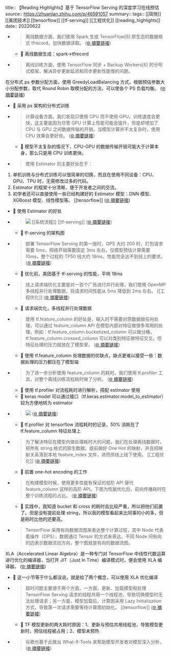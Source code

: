 title:: 【Reading Highlights】基于 TensorFlow Serving 的深度学习在线预估
source:: https://zhuanlan.zhihu.com/p/46591057
summary:: 
tags:: [[简悦]] [[美团技术]]  [[tensorflow]]  [[tf-serving]]  [[工程优化]]   [[reading_highlights]]
date:: 20220622  

- > 离线数据方面，我们使用 Spark 生成 TensorFlow[5] 原生态的数据格式 tfrecord，加快数据读取。  ([🌐 摘要链接](https://zhuanlan.zhihu.com/p/46591057#js_content:~:text=%E7%A6%BB%E7%BA%BF%E6%95%B0%E6%8D%AE%E6%96%B9%E9%9D%A2%EF%BC%8C%E6%88%91%E4%BB%AC%E4%BD%BF%E7%94%A8%20Spark%20%E7%94%9F%E6%88%90%20TensorFlow%5B5%5D%20%E5%8E%9F%E7%94%9F%E6%80%81%E7%9A%84%E6%95%B0%E6%8D%AE%E6%A0%BC%E5%BC%8F%20tfrecord%EF%BC%8C%E5%8A%A0%E5%BF%AB%E6%95%B0%E6%8D%AE%E8%AF%BB%E5%8F%96%E3%80%82))
  - 📝 离线数据生成：spark->tfrecord

- > 离线训练方面，使用 TensorFlow 同步 + Backup Workers[6] 的分布式框架，解决异步更新延迟和同步更新性能慢的问题。

在分布式 ps 参数分配方面，使用 GreedyLoadBalancing 方式，根据预估参数大小分配参数，取代 Round Robin 取模分配的方法，可以使各个 PS 负载均衡。  ([🌐 摘要链接](https://zhuanlan.zhihu.com/p/46591057#js_content:~:text=%E7%A6%BB%E7%BA%BF%E8%AE%AD%E7%BB%83%E6%96%B9%E9%9D%A2%EF%BC%8C%E4%BD%BF%E7%94%A8%20TensorFlow%20%E5%90%8C%E6%AD%A5%20+%20Backup%20Workers%5B6%5D%20%E7%9A%84%E5%88%86%E5%B8%83%E5%BC%8F%E6%A1%86%E6%9E%B6%EF%BC%8C%E8%A7%A3%E5%86%B3%E5%BC%82%E6%AD%A5%E6%9B%B4%E6%96%B0%E5%BB%B6%E8%BF%9F%E5%92%8C%E5%90%8C%E6%AD%A5%E6%9B%B4%E6%96%B0%E6%80%A7%E8%83%BD%E6%85%A2%E7%9A%84%E9%97%AE%E9%A2%98%E3%80%82%E5%9C%A8%E5%88%86%E5%B8%83%E5%BC%8F%20ps%20%E5%8F%82%E6%95%B0%E5%88%86%E9%85%8D%E6%96%B9%E9%9D%A2%EF%BC%8C%E4%BD%BF%E7%94%A8%20GreedyLoadBalancing%20%E6%96%B9%E5%BC%8F%EF%BC%8C%E6%A0%B9%E6%8D%AE%E9%A2%84%E4%BC%B0%E5%8F%82%E6%95%B0%E5%A4%A7%E5%B0%8F%E5%88%86%E9%85%8D%E5%8F%82%E6%95%B0%EF%BC%8C%E5%8F%96%E4%BB%A3%20Round%20Robin%20%E5%8F%96%E6%A8%A1%E5%88%86%E9%85%8D%E7%9A%84%E6%96%B9%E6%B3%95%EF%BC%8C%E5%8F%AF%E4%BB%A5%E4%BD%BF%E5%90%84%E4%B8%AA%20PS%20%E8%B4%9F%E8%BD%BD%E5%9D%87%E8%A1%A1%E3%80%82))
  - 📝 采用 ps 架构的分布式训练

- > 计算设备方面，我们发现只使用 CPU 而不使用 GPU，训练速度会更快，这主要是因为尽管 GPU 计算上性能可能会提升，但是却增加了 CPU 与 GPU 之间数据传输的开销，当模型计算并不太复杂时，使用 CPU 效果会更好些。  ([🌐 摘要链接](https://zhuanlan.zhihu.com/p/46591057#js_content:~:text=%E8%AE%A1%E7%AE%97%E8%AE%BE%E5%A4%87%E6%96%B9%E9%9D%A2%EF%BC%8C%E6%88%91%E4%BB%AC%E5%8F%91%E7%8E%B0%E5%8F%AA%E4%BD%BF%E7%94%A8%20CPU%20%E8%80%8C%E4%B8%8D%E4%BD%BF%E7%94%A8%20GPU%EF%BC%8C%E8%AE%AD%E7%BB%83%E9%80%9F%E5%BA%A6%E4%BC%9A%E6%9B%B4%E5%BF%AB%EF%BC%8C%E8%BF%99%E4%B8%BB%E8%A6%81%E6%98%AF%E5%9B%A0%E4%B8%BA%E5%B0%BD%E7%AE%A1%20GPU%20%E8%AE%A1%E7%AE%97%E4%B8%8A%E6%80%A7%E8%83%BD%E5%8F%AF%E8%83%BD%E4%BC%9A%E6%8F%90%E5%8D%87%EF%BC%8C%E4%BD%86%E6%98%AF%E5%8D%B4%E5%A2%9E%E5%8A%A0%E4%BA%86%20CPU%20%E4%B8%8E%20GPU%20%E4%B9%8B%E9%97%B4%E6%95%B0%E6%8D%AE%E4%BC%A0%E8%BE%93%E7%9A%84%E5%BC%80%E9%94%80%EF%BC%8C%E5%BD%93%E6%A8%A1%E5%9E%8B%E8%AE%A1%E7%AE%97%E5%B9%B6%E4%B8%8D%E5%A4%AA%E5%A4%8D%E6%9D%82%E6%97%B6%EF%BC%8C%E4%BD%BF%E7%94%A8%20CPU%20%E6%95%88%E6%9E%9C%E4%BC%9A%E6%9B%B4%E5%A5%BD%E4%BA%9B%E3%80%82))
  - 📝 模型不太复杂的情况下，CPU-GPU 的数据传输开销可能大于计算本身，那么只是用  CPU 训练更快。

- > 使用 Estimator 的主要好处在于：

1.  单机训练与分布式训练可以很简单的切换，而且在使用不同设备：CPU、GPU、TPU 时，无需修改过多的代码。
2.  Estimator 的框架十分清晰，便于开发者之间的交流。
3.  初学者还可以直接使用一些已经构建好的 Estimator 模型：DNN 模型、XGBoost 模型、线性模型等。 [[tensorflow]]   ([🌐 摘要链接](https://zhuanlan.zhihu.com/p/46591057#js_content:~:text=%E4%BD%BF%E7%94%A8%20Estimator%20%E7%9A%84%E4%B8%BB%E8%A6%81%E5%A5%BD%E5%A4%84%E5%9C%A8%E4%BA%8E%EF%BC%9A%E5%8D%95%E6%9C%BA%E8%AE%AD%E7%BB%83%E4%B8%8E%E5%88%86%E5%B8%83%E5%BC%8F%E8%AE%AD%E7%BB%83%E5%8F%AF%E4%BB%A5%E5%BE%88%E7%AE%80%E5%8D%95%E7%9A%84%E5%88%87%E6%8D%A2%EF%BC%8C%E8%80%8C%E4%B8%94%E5%9C%A8%E4%BD%BF%E7%94%A8%E4%B8%8D%E5%90%8C%E8%AE%BE%E5%A4%87%EF%BC%9ACPU%E3%80%81GPU%E3%80%81TPU%20%E6%97%B6%EF%BC%8C%E6%97%A0%E9%9C%80%E4%BF%AE%E6%94%B9%E8%BF%87%E5%A4%9A%E7%9A%84%E4%BB%A3%E7%A0%81%E3%80%82Estimator%20%E7%9A%84%E6%A1%86%E6%9E%B6%E5%8D%81%E5%88%86%E6%B8%85%E6%99%B0%EF%BC%8C%E4%BE%BF%E4%BA%8E%E5%BC%80%E5%8F%91%E8%80%85%E4%B9%8B%E9%97%B4%E7%9A%84%E4%BA%A4%E6%B5%81%E3%80%82%E5%88%9D%E5%AD%A6%E8%80%85%E8%BF%98%E5%8F%AF%E4%BB%A5%E7%9B%B4%E6%8E%A5%E4%BD%BF%E7%94%A8%E4%B8%80%E4%BA%9B%E5%B7%B2%E7%BB%8F%E6%9E%84%E5%BB%BA%E5%A5%BD%E7%9A%84%20Estimator%20%E6%A8%A1%E5%9E%8B%EF%BC%9ADNN%20%E6%A8%A1%E5%9E%8B%E3%80%81XGBoost%20%E6%A8%A1%E5%9E%8B%E3%80%81%E7%BA%BF%E6%80%A7%E6%A8%A1%E5%9E%8B%E7%AD%89%E3%80%82))
  - 📝 使用 Estimator 的好处

- > ![](https://pic2.zhimg.com/v2-c5284534bbf2605c373b9bc7f142a7dd_r.jpg) [[系统流程]]  [[tf-serving]]   ([🌐 摘要链接](https://zhuanlan.zhihu.com/p/46591057#js_content:~:text=https://pic2.zhimg.com/v2-c5284534bbf2605c373b9bc7f142a7dd_r.jpg))
  - 📝 tf-serving 的架构图

- > 部署 TensorFlow Serving 的第一版时，QPS 大约 200 时，打包请求需要 5ms，网络开销需要固定 3ms 左右，仅模型预估计算需要 10ms，整个过程的 TP50 线大约 18ms，性能完全达不到线上的要求。  ([🌐 摘要链接](https://zhuanlan.zhihu.com/p/46591057#js_content:~:text=%E9%83%A8%E7%BD%B2%20TensorFlow%20Serving%20%E7%9A%84%E7%AC%AC%E4%B8%80%E7%89%88%E6%97%B6%EF%BC%8CQPS%20%E5%A4%A7%E7%BA%A6%20200%20%E6%97%B6%EF%BC%8C%E6%89%93%E5%8C%85%E8%AF%B7%E6%B1%82%E9%9C%80%E8%A6%81%205ms%EF%BC%8C%E7%BD%91%E7%BB%9C%E5%BC%80%E9%94%80%E9%9C%80%E8%A6%81%E5%9B%BA%E5%AE%9A%203ms%20%E5%B7%A6%E5%8F%B3%EF%BC%8C%E4%BB%85%E6%A8%A1%E5%9E%8B%E9%A2%84%E4%BC%B0%E8%AE%A1%E7%AE%97%E9%9C%80%E8%A6%81%2010ms%EF%BC%8C%E6%95%B4%E4%B8%AA%E8%BF%87%E7%A8%8B%E7%9A%84%20TP50%20%E7%BA%BF%E5%A4%A7%E7%BA%A6%2018ms%EF%BC%8C%E6%80%A7%E8%83%BD%E5%AE%8C%E5%85%A8%E8%BE%BE%E4%B8%8D%E5%88%B0%E7%BA%BF%E4%B8%8A%E7%9A%84%E8%A6%81%E6%B1%82%E3%80%82))
  - 📝 优化前，美团基于 tf-serving 的性能，平响 18ms

- > 线上请求端优化主要是对一百个广告进行并行处理，我们使用 OpenMP 多线程并行处理数据，将请求时间性能从 5ms 降低到 2ms 左右。 [[工程优化]]   ([🌐 摘要链接](https://zhuanlan.zhihu.com/p/46591057#js_content:~:text=%E7%BA%BF%E4%B8%8A%E8%AF%B7%E6%B1%82%E7%AB%AF%E4%BC%98%E5%8C%96%E4%B8%BB%E8%A6%81%E6%98%AF%E5%AF%B9%E4%B8%80%E7%99%BE%E4%B8%AA%E5%B9%BF%E5%91%8A%E8%BF%9B%E8%A1%8C%E5%B9%B6%E8%A1%8C%E5%A4%84%E7%90%86%EF%BC%8C%E6%88%91%E4%BB%AC%E4%BD%BF%E7%94%A8%20OpenMP%20%E5%A4%9A%E7%BA%BF%E7%A8%8B%E5%B9%B6%E8%A1%8C%E5%A4%84%E7%90%86%E6%95%B0%E6%8D%AE%EF%BC%8C%E5%B0%86%E8%AF%B7%E6%B1%82%E6%97%B6%E9%97%B4%E6%80%A7%E8%83%BD%E4%BB%8E%205ms%20%E9%99%8D%E4%BD%8E%E5%88%B0%202ms%20%E5%B7%A6%E5%8F%B3%E3%80%82))
  - 📝 请求端优化，多线程并行处理数据

- > 使用 tf.feature_column 的好处是，输入时不需要对原数据做任何处理，可以通过 feature_column API 在模型内部对特征做很多常用的处理，例如：tf.feature_column.bucketized_column 可以做分桶，tf.feature_column.crossed_column 可以对类别特征做特征交叉。但特征处理的压力就放在了模型里。  ([🌐 摘要链接](https://zhuanlan.zhihu.com/p/46591057#js_content:~:text=%E4%BD%BF%E7%94%A8%20tf.feature_column%20%E7%9A%84%E5%A5%BD%E5%A4%84%E6%98%AF%EF%BC%8C%E8%BE%93%E5%85%A5%E6%97%B6%E4%B8%8D%E9%9C%80%E8%A6%81%E5%AF%B9%E5%8E%9F%E6%95%B0%E6%8D%AE%E5%81%9A%E4%BB%BB%E4%BD%95%E5%A4%84%E7%90%86%EF%BC%8C%E5%8F%AF%E4%BB%A5%E9%80%9A%E8%BF%87%20feature_column%20API%20%E5%9C%A8%E6%A8%A1%E5%9E%8B%E5%86%85%E9%83%A8%E5%AF%B9%E7%89%B9%E5%BE%81%E5%81%9A%E5%BE%88%E5%A4%9A%E5%B8%B8%E7%94%A8%E7%9A%84%E5%A4%84%E7%90%86%EF%BC%8C%E4%BE%8B%E5%A6%82%EF%BC%9Atf.feature_column.bucketized_column%20%E5%8F%AF%E4%BB%A5%E5%81%9A%E5%88%86%E6%A1%B6%EF%BC%8Ctf.feature_column.crossed_column%20%E5%8F%AF%E4%BB%A5%E5%AF%B9%E7%B1%BB%E5%88%AB%E7%89%B9%E5%BE%81%E5%81%9A%E7%89%B9%E5%BE%81%E4%BA%A4%E5%8F%89%E3%80%82%E4%BD%86%E7%89%B9%E5%BE%81%E5%A4%84%E7%90%86%E7%9A%84%E5%8E%8B%E5%8A%9B%E5%B0%B1%E6%94%BE%E5%9C%A8%E4%BA%86%E6%A8%A1%E5%9E%8B%E9%87%8C%E3%80%82))
  - 📝 使用 tf.feature_column 处理数据的优缺点，缺点更难以接受一些：数据处理的压力都压在了模型端

- > 为了进一步分析使用 feature_column 的耗时，我们使用 tf.profiler 工具，对整个离线训练流程耗时做了分析。  ([🌐 摘要链接](https://zhuanlan.zhihu.com/p/46591057#js_content:~:text=%E4%B8%BA%E4%BA%86%E8%BF%9B%E4%B8%80%E6%AD%A5%E5%88%86%E6%9E%90%E4%BD%BF%E7%94%A8%20feature_column%20%E7%9A%84%E8%80%97%E6%97%B6%EF%BC%8C%E6%88%91%E4%BB%AC%E4%BD%BF%E7%94%A8%20tf.profiler%20%E5%B7%A5%E5%85%B7%EF%BC%8C%E5%AF%B9%E6%95%B4%E4%B8%AA%E7%A6%BB%E7%BA%BF%E8%AE%AD%E7%BB%83%E6%B5%81%E7%A8%8B%E8%80%97%E6%97%B6%E5%81%9A%E4%BA%86%E5%88%86%E6%9E%90%E3%80%82))
  - 📝 使用 tf.profiler 对流程耗时进行解析，搭配 estimator 使用
  - 📝 keras model 可以通过接口（tf.keras.estimator.model_to_estimator）较为方便地转为 estimator

- > ![](https://pic2.zhimg.com/v2-82c6ec6015b4f3c2463e80f456467da1_r.jpg)  ([🌐 摘要链接](https://zhuanlan.zhihu.com/p/46591057#js_content:~:text=https://pic2.zhimg.com/v2-82c6ec6015b4f3c2463e80f456467da1_r.jpg))
  - 📝 tf.profiler 对 tensorflow 流程耗时的记录，50% 消耗在了 tf.feature_column  特征处理上

- > 为了解决特征在模型内做处理耗时大的问题，我们在处理离线数据时，把所有 string 格式的原生数据，提前做好 One Hot 的映射，并且把映射关系落到本地 feature_index 文件，进而供线上线下使用。 [[工程优化]]   ([🌐 摘要链接](https://zhuanlan.zhihu.com/p/46591057#js_content:~:text=%E4%B8%BA%E4%BA%86%E8%A7%A3%E5%86%B3%E7%89%B9%E5%BE%81%E5%9C%A8%E6%A8%A1%E5%9E%8B%E5%86%85%E5%81%9A%E5%A4%84%E7%90%86%E8%80%97%E6%97%B6%E5%A4%A7%E7%9A%84%E9%97%AE%E9%A2%98%EF%BC%8C%E6%88%91%E4%BB%AC%E5%9C%A8%E5%A4%84%E7%90%86%E7%A6%BB%E7%BA%BF%E6%95%B0%E6%8D%AE%E6%97%B6%EF%BC%8C%E6%8A%8A%E6%89%80%E6%9C%89%20string%20%E6%A0%BC%E5%BC%8F%E7%9A%84%E5%8E%9F%E7%94%9F%E6%95%B0%E6%8D%AE%EF%BC%8C%E6%8F%90%E5%89%8D%E5%81%9A%E5%A5%BD%20One%20Hot%20%E7%9A%84%E6%98%A0%E5%B0%84%EF%BC%8C%E5%B9%B6%E4%B8%94%E6%8A%8A%E6%98%A0%E5%B0%84%E5%85%B3%E7%B3%BB%E8%90%BD%E5%88%B0%E6%9C%AC%E5%9C%B0%20feature_index%20%E6%96%87%E4%BB%B6%EF%BC%8C%E8%BF%9B%E8%80%8C%E4%BE%9B%E7%BA%BF%E4%B8%8A%E7%BA%BF%E4%B8%8B%E4%BD%BF%E7%94%A8%E3%80%82))
  - 📝 前置 one-hot encoding 的工作

- > 在构建模型时候，使用更多性能有保证的低阶 API 替代 feature_column 这样的高阶 API。下图为性能优化后，前向传播耗时在整个训练流程的占比。  ([🌐 摘要链接](https://zhuanlan.zhihu.com/p/46591057#js_content:~:text=%E5%9C%A8%E6%9E%84%E5%BB%BA%E6%A8%A1%E5%9E%8B%E6%97%B6%E5%80%99%EF%BC%8C%E4%BD%BF%E7%94%A8%E6%9B%B4%E5%A4%9A%E6%80%A7%E8%83%BD%E6%9C%89%E4%BF%9D%E8%AF%81%E7%9A%84%E4%BD%8E%E9%98%B6%20API%20%E6%9B%BF%E4%BB%A3%20feature_column%20%E8%BF%99%E6%A0%B7%E7%9A%84%E9%AB%98%E9%98%B6%20API%E3%80%82%E4%B8%8B%E5%9B%BE%E4%B8%BA%E6%80%A7%E8%83%BD%E4%BC%98%E5%8C%96%E5%90%8E%EF%BC%8C%E5%89%8D%E5%90%91%E4%BC%A0%E6%92%AD%E8%80%97%E6%97%B6%E5%9C%A8%E6%95%B4%E4%B8%AA%E8%AE%AD%E7%BB%83%E6%B5%81%E7%A8%8B%E7%9A%84%E5%8D%A0%E6%AF%94%E3%80%82))
  - 📝 实践中，我知道 bucket 和 cross 的耗时会比较严重，所以把他们前置了。但是没有提前处理 string，所以我的模型看起来比同事的小的多，但是耗时比他的还要高。

- > TensorFlow 采用有向数据流图来表达整个计算过程，其中 Node 代表着操作（OPS），数据通过 Tensor 的方式来表达，不同 Node 间有向的边表示数据流动方向，整个图就是有向的数据流图。

XLA（Accelerated Linear Algebra）是一种专门对 TensorFlow 中线性代数运算进行优化的编译器，当打开 JIT（Just In Time）编译模式时，便会使用 XLA 编译器。  ([🌐 摘要链接](https://zhuanlan.zhihu.com/p/46591057#js_content:~:text=TensorFlow%20%E9%87%87%E7%94%A8%E6%9C%89%E5%90%91%E6%95%B0%E6%8D%AE%E6%B5%81%E5%9B%BE%E6%9D%A5%E8%A1%A8%E8%BE%BE%E6%95%B4%E4%B8%AA%E8%AE%A1%E7%AE%97%E8%BF%87%E7%A8%8B%EF%BC%8C%E5%85%B6%E4%B8%AD%20Node%20%E4%BB%A3%E8%A1%A8%E7%9D%80%E6%93%8D%E4%BD%9C%EF%BC%88OPS%EF%BC%89%EF%BC%8C%E6%95%B0%E6%8D%AE%E9%80%9A%E8%BF%87%20Tensor%20%E7%9A%84%E6%96%B9%E5%BC%8F%E6%9D%A5%E8%A1%A8%E8%BE%BE%EF%BC%8C%E4%B8%8D%E5%90%8C%20Node%20%E9%97%B4%E6%9C%89%E5%90%91%E7%9A%84%E8%BE%B9%E8%A1%A8%E7%A4%BA%E6%95%B0%E6%8D%AE%E6%B5%81%E5%8A%A8%E6%96%B9%E5%90%91%EF%BC%8C%E6%95%B4%E4%B8%AA%E5%9B%BE%E5%B0%B1%E6%98%AF%E6%9C%89%E5%90%91%E7%9A%84%E6%95%B0%E6%8D%AE%E6%B5%81%E5%9B%BE%E3%80%82XLA%EF%BC%88Accelerated%20Linear%20Algebra%EF%BC%89%E6%98%AF%E4%B8%80%E7%A7%8D%E4%B8%93%E9%97%A8%E5%AF%B9%20TensorFlow%20%E4%B8%AD%E7%BA%BF%E6%80%A7%E4%BB%A3%E6%95%B0%E8%BF%90%E7%AE%97%E8%BF%9B%E8%A1%8C%E4%BC%98%E5%8C%96%E7%9A%84%E7%BC%96%E8%AF%91%E5%99%A8%EF%BC%8C%E5%BD%93%E6%89%93%E5%BC%80%20JIT%EF%BC%88Just%20In%20Time%EF%BC%89%E7%BC%96%E8%AF%91%E6%A8%A1%E5%BC%8F%E6%97%B6%EF%BC%8C%E4%BE%BF%E4%BC%9A%E4%BD%BF%E7%94%A8%20XLA%20%E7%BC%96%E8%AF%91%E5%99%A8%E3%80%82))
  - 📝 这一小节等于什么都没说，就是给了两个概念，可以使用 XLA 优化编译

- > 超时问题主要源于两个方面，一方面，更新、加载模型和处理 TensorFlow Serving 请求的线程共用一个线程池，导致切换模型时无法处理请求；另一方面，模型加载后，计算图采用 Lazy Initialization 方式，导致第一次请求需要等待计算图初始化。 [[tensorflow]]   ([🌐 摘要链接](https://zhuanlan.zhihu.com/p/46591057#js_content:~:text=%E8%B6%85%E6%97%B6%E9%97%AE%E9%A2%98%E4%B8%BB%E8%A6%81%E6%BA%90%E4%BA%8E%E4%B8%A4%E4%B8%AA%E6%96%B9%E9%9D%A2%EF%BC%8C%E4%B8%80%E6%96%B9%E9%9D%A2%EF%BC%8C%E6%9B%B4%E6%96%B0%E3%80%81%E5%8A%A0%E8%BD%BD%E6%A8%A1%E5%9E%8B%E5%92%8C%E5%A4%84%E7%90%86%20TensorFlow%20Serving%20%E8%AF%B7%E6%B1%82%E7%9A%84%E7%BA%BF%E7%A8%8B%E5%85%B1%E7%94%A8%E4%B8%80%E4%B8%AA%E7%BA%BF%E7%A8%8B%E6%B1%A0%EF%BC%8C%E5%AF%BC%E8%87%B4%E5%88%87%E6%8D%A2%E6%A8%A1%E5%9E%8B%E6%97%B6%E6%97%A0%E6%B3%95%E5%A4%84%E7%90%86%E8%AF%B7%E6%B1%82%EF%BC%9B%E5%8F%A6%E4%B8%80%E6%96%B9%E9%9D%A2%EF%BC%8C%E6%A8%A1%E5%9E%8B%E5%8A%A0%E8%BD%BD%E5%90%8E%EF%BC%8C%E8%AE%A1%E7%AE%97%E5%9B%BE%E9%87%87%E7%94%A8%20Lazy%20Initialization%20%E6%96%B9%E5%BC%8F%EF%BC%8C%E5%AF%BC%E8%87%B4%E7%AC%AC%E4%B8%80%E6%AC%A1%E8%AF%B7%E6%B1%82%E9%9C%80%E8%A6%81%E7%AD%89%E5%BE%85%E8%AE%A1%E7%AE%97%E5%9B%BE%E5%88%9D%E5%A7%8B%E5%8C%96%E3%80%82))
  - 📝 TF 模型更新的两大耗时原因：1、更新与预估共用线程池，导致模型更新时，预估线程被占用；2、模型未预热

- > 谷歌也基于此推出 What-If-Tools 来帮助模型开发者对模型深入分析。  ([🌐 摘要链接](https://zhuanlan.zhihu.com/p/46591057#js_content:~:text=%E8%B0%B7%E6%AD%8C%E4%B9%9F%E5%9F%BA%E4%BA%8E%E6%AD%A4%E6%8E%A8%E5%87%BA%20What-If-Tools%20%E6%9D%A5%E5%B8%AE%E5%8A%A9%E6%A8%A1%E5%9E%8B%E5%BC%80%E5%8F%91%E8%80%85%E5%AF%B9%E6%A8%A1%E5%9E%8B%E6%B7%B1%E5%85%A5%E5%88%86%E6%9E%90%E3%80%82))

